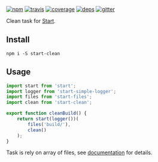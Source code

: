 [![npm](https://img.shields.io/npm/v/start-clean.svg?style=flat-square)](https://www.npmjs.com/package/start-clean)
[![travis](http://img.shields.io/travis/start-runner/clean.svg?style=flat-square)](https://travis-ci.org/start-runner/clean)
[![coverage](https://img.shields.io/codecov/c/github/start-runner/clean.svg?style=flat-square)](https://codecov.io/github/start-runner/clean)
[![deps](https://img.shields.io/gemnasium/start-runner/clean.svg?style=flat-square)](https://gemnasium.com/start-runner/clean)
[![gitter](https://img.shields.io/badge/gitter-join_chat_%E2%86%92-00d06f.svg?style=flat-square)](https://gitter.im/start-runner/start)

Clean task for [Start](https://github.com/start-runner/start).

## Install

```
npm i -S start-clean
```

## Usage

```js
import start from 'start';
import logger from 'start-simple-logger';
import files from 'start-files';
import clean from 'start-clean';

export function cleanBuild() {
    return start(logger())(
        files('build/'),
        clean()
    );
}
```

Task is rely on array of files, see [documentation](https://github.com/start-runner/start#readme) for details.
